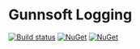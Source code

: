 # Gunnsoft Logging

[![Build status](https://ci.appveyor.com/api/projects/status/d8fsmkfhdb19qpdd?svg=true)](https://ci.appveyor.com/project/andrewgunn/gunnsoft-logging/branch/master)
[![NuGet](https://img.shields.io/nuget/v/Gunnsoft.Logging.svg)](https://www.nuget.org/packages/Gunnsoft.Logging/) [![NuGet](https://img.shields.io/nuget/dt/Gunnsoft.Logging.svg)](https://www.nuget.org/packages/Gunnsoft.Logging/)
